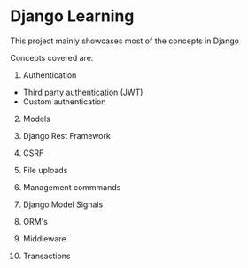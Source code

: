
# Django Learning

  

  
This project mainly showcases most of the concepts in Django

Concepts covered are:

1. Authentication
  - Third party authentication (JWT)
  - Custom authentication

2. Models

3. Django Rest Framework

4. CSRF

5. File uploads

6. Management commmands

7. Django Model Signals

8. ORM's

9. Middleware

10. Transactions
